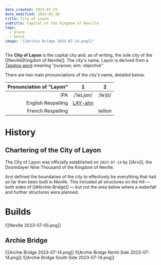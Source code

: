 ```yaml
---
date_created: 2023-07-15
date_modified: 2024-03-28
title: City of Layon
subtitle: Capital of the Kingdom of Neville
tags:
  - place
  - hata1
image: "[[Archie Bridge 2023-07-14.png]]"
---
```


The **City of Layon** is the capital city and, as of writing, the sole city of the [[Neville|Kingdom of Neville]]. The city's name, Layon is derived from a [Tagalog word](https://en.wiktionary.org/wiki/layon#Tagalog) meaning "purpose; aim; objective".

There are two main pronunciations of the city's name, detailed below.

| Pronunciation of "Layon" |                                     1                                      |    2     |
| -----------------------: | :------------------------------------------------------------------------: | :------: |
|                      IPA |                                 /ˈleɪ.jɑn/                                 | /leˈjõ/ |
|       English Respelling | [LAY-ahn](https://en.wikipedia.org/wiki/Help:Pronunciation_respelling_key) |          |
|        French Respelling |                                                                            | leillon  |

# History

## Chartering of the City of Layon

The City of Layon was officially established on `2023-07-14` by [[Arvi]], the Doomslayer Nine Thousand of the Kingdom of Neville.

Arvi defined the boundaries of the city to effectively be everything that had so far then been built in Neville. This included all structures on the hill — both sides of [[#Archie Bridge]] — but not the area below where a waterfall and further structures were planned.

# Builds

![[Neville 2023-07-05.png]]

## Archie Bridge

![[Archie Bridge 2023-07-14.png]]
![[Archie Bridge North Side 2023-07-14.png]]
![[Archie Bridge South Side 2023-07-14.png]]